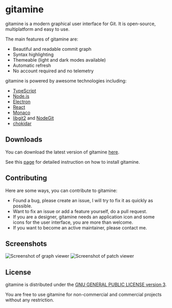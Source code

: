# gitamine

gitamine is a modern graphical user interface for Git. It is open-source, multiplatform and easy to use.

The main features of gitamine are:

* Beautiful and readable commit graph
* Syntax highlighting
* Themeable (light and dark modes available)
* Automatic refresh
* No account required and no telemetry

gitamine is powered by awesome technologies including:

* [TypeScript](https://www.typescriptlang.org/)
* [Node.js](https://nodejs.org/)
* [Electron](https://electronjs.org/)
* [React](https://reactjs.org/)
* [Monaco](https://github.com/Microsoft/monaco-editor)
* [libgit2](https://libgit2.org/) and [NodeGit](https://www.nodegit.org/)
* [chokidar](https://github.com/paulmillr/chokidar)

## Downloads

You can download the latest version of gitamine [here](https://github.com/pvigier/gitamine/releases/latest).

See this [page](https://github.com/pvigier/gitamine/wiki/How-to-install) for detailed instruction on how to install gitamine.

## Contributing

Here are some ways, you can contribute to gitamine:

* Found a bug, please create an issue, I will try to fix it as quickly as possible.
* Want to fix an issue or add a feature yourself, do a pull request.
* If you are a designer, gitamine needs an application icon and some icons for the user interface, you are more than welcome.
* If you want to become an active maintainer, please contact me.

## Screenshots

![Screenshot of graph viewer](https://user-images.githubusercontent.com/934316/52978316-09605380-33d1-11e9-97ed-38289f976815.png)
![Screenshot of patch viewer](https://user-images.githubusercontent.com/934316/52978324-111ff800-33d1-11e9-998a-4ac968711a85.png)

## License

gitamine is distributed under the [GNU GENERAL PUBLIC LICENSE version 3](https://www.gnu.org/licenses/gpl-3.0.en.html).

You are free to use gitamine for non-commercial and commercial projects without any restriction.